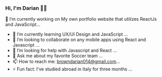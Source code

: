 ### Hi, I'm Darian 👋🏾

<!-- ![welcome](https://user-images.githubusercontent.com/114269409/206871163-ec360574-4272-42a0-8d8e-60e83be63dc5.png) -->


🔭 I’m currently working on My own portfolio website that utilizes ReactJs and JavaScript...
- 🌱 I’m currently learning UX/UI Design and JavaScript ...
- 👯 I’m looking to collaborate on any mobile apps using React and Javascript ...
- 🤔 I’m looking for help with Javascript and React  ...
- 💬 Ask me about my favorite Soccer team ...
- 📫 How to reach me: browndarian014@gmail.com...
- ⚡ Fun fact: I've studied abroad in Italy for three months  ...

<!--
**icarus014/icarus014** is a ✨ _special_ ✨ repository because its `README.md` (this file) appears on your GitHub profile.

Here are some ideas to get you started:

- 🔭 I’m currently working on My own portfolio website that utilizes HTML, CSS, and JavaScript...
- 🌱 I’m currently learning UX/UI Design and JavaScript ...
- 👯 I’m looking to collaborate on any mobile apps using ReactNative ...
- 🤔 I’m looking for help with Javascript and ReactNative  ...
- 💬 Ask me about my favorite Soccer team ...
- 📫 How to reach me: darianbrown014@gmail.com...
- 😄 Pronouns: He/Him...
- ⚡ Fun fact: I've studied abroad in Italy for two months  ...
-->
